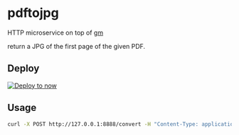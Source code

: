 # pdftojpg

HTTP microservice on top of [gm](https://github.com/aheckmann/gm)

return a JPG of the first page of the given PDF.

## Deploy

[![Deploy to now](https://deploy.now.sh/static/button.svg)](https://deploy.now.sh/?repo=https://github.com/revolunet/pdftojpg)

## Usage

```sh
curl -X POST http://127.0.0.1:8888/convert -H "Content-Type: application/pdf" --data-binary "@/path/to/test.pdf" -o out.jpg
```